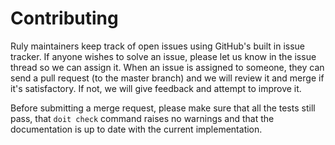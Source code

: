 # Contributing

Ruly maintainers keep track of open issues using GitHub's built in issue
tracker. If anyone wishes to solve an issue, please let us know in the issue
thread so we can assign it. When an issue is assigned to someone, they can send
a pull request (to the master branch) and we will review it and merge if it's
satisfactory. If not, we will give feedback and attempt to improve it.

Before submitting a merge request, please make sure that all the tests still
pass, that `doit check` command raises no warnings and that the documentation
is up to date with the current implementation.
